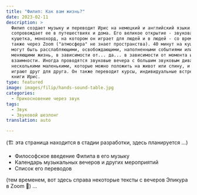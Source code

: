 ```yaml
---
title: "Филип: Как вам жизнь?"
date: 2023-02-11
description: >
  Филип создает музыку и переводит Ирис на немецкий и английский языки... и
  сопровождает ее в путешествиях и дома. Его великое открытие - звуковая
  кушетка, монохорд, на котором он играет для людей и в людей - со времен Corona
  также через Zoom ("атмосфера" не знает пространства). 40 минут на кушетке
  могут быть расслабляющими, освобождающими, наполненными событиями или
  меняющими жизнь, в зависимости от... да... в зависимости от момента и
  взаимности. Иногда проводятся звуковые вечера с большим звуковым диваном и
  несколькими маленькими, которые можно положить на живот или спину, и участники
  играют друг для друга. Он также переводит курсы, индивидуальные встречи и
  книги Ирис.
type: featured
image: images/filip/hands-sound-table.jpg
categories:
  - Прикосновение через звук
tags:
  - Звук
  - Звуковой шезлонг
translation: auto

---
```

(🏗️ эта страница находится в стадии разработки, здесь планируется ...)

- Философское введение Филипа в его музыку
- Календарь музыкальных вечеров и других мероприятий
- Список его переводов


(тем временем, вот здесь справа некоторые тексты с вечеров Эпикура в Zoom 🌳)
...
